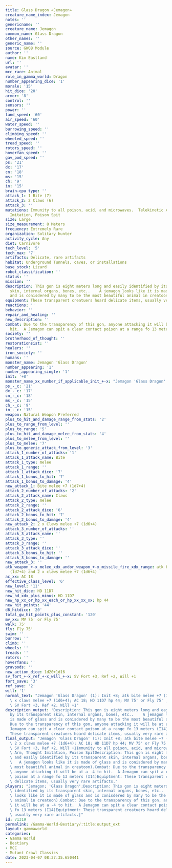 ```yaml
---
title: Glass Dragon «Jemagon»
creature_name_index: Jemagon
notes: ''
genericname: ''
creature_name: Jemagon
common_name: Glass Dragon
other_names: ''
generic_name: ''
source: GW08 Module
author: ''
name: Kim Eastland
url: ''
avatar: ''
mcc_race: Animal
role_in_gamma_world: Dragon
number_appearing_dice: '1'
morale: '15'
hit_dice: '20'
armor: '8'
control: ''
sensors: ''
power: ''
land_speed: '60'
air_speed: '60'
water_speed: ''
burrowing_speed: ''
climbing_speed: ''
wheeled_speed: ''
tread_speed: ''
rotors_speed: ''
hoverfan_speed: ''
gav_pod_speed: ''
ps: '21'
dx: '17'
cn: '18'
ms: '15'
ch: '9'
in: '15'
brain-cpu type: ''
attack_1: 1 Bite (7)
attack_2: 2 Claws (6)
attack_3: ''
mutations: Immunity to all poison, acid, and microwaves.  Telekinetic Arm, Thought
  Imitation, Poison Spit
size: Large
size_measurement: 8 Meters
frequency: Extremely Rare
organization: Solitary hunter
activity_cycle: Any
diet: Carnivore
tech_level: '5'
tech_max: '7'
artifacts: Delicate, rare artifacts
habitat: Underground Tunnels, caves, or installations
base_stock: Lizard
robot_classification: ''
status: ''
mission: ''
description: This gon is eight meters long and easily identified by its transparent
  skin, internal organs, bones, etc..    A jemagon looks like it is made of glass
  and is conisdered by many to be the most beautiful animal in creatoon).
equipment: These transparent creatuers hoard delicate items, usually very rare artifacts.
reactions: ''
behavior: ''
repair_and_healing: ''
new_description: ''
combat: Due to the transparency of this gon, anyone attacking it will be at a -4 to
  hit.  A Jemagon can spit a clear contact poison at a range fo 13 meters (I14)
society: ''
brotherhood_of_thought: ''
restorationsist: ''
healers: ''
iron_society: ''
humans: ''
monster_name: Jemagon 'Glass Dragon'
number_appearing: '1'
number_appearing_single: '1'
init: '+8'
monster_name_xx_number_if_applicable_init_+-x: "Jemagon 'Glass Dragon' (1): Init +8"
ps_-_c: '21'
dx_-_c: '17'
cn_-_c: '18'
ms_-_c: '15'
ch_-_c: '9'
in_-_c: '15'
weapon: Natural Weapon Preferred
plus_to_hit_and_damage_range_from_stats: '2'
plus_to_range_from_level: ''
plus_to_range: '5'
plus_to_hit_and_damage_melee_from_stats: '4'
plus_to_melee_from_level: ''
plus_to_melee: '7'
plus_to_generic_attack_from_level: '3'
attack_1_number_of_attacks: '1'
attack_1_attack_name: Bite
attack_1_type: melee
attack_1_range: ''
attack_1_attack_dice: '7'
attack_1_bonus_to_hit: '7'
attack_1_bonus_to_damage: '4'
new_attack_1: Bite melee +7 (1d7+4)
attack_2_number_of_attacks: '2'
attack_2_attack_name: Claws
attack_2_type: melee
attack_2_range: ''
attack_2_attack_dice: '6'
attack_2_bonus_to_hit: '7'
attack_2_bonus_to_damage: '4'
new_attack_2: 2 x Claws melee +7 (1d6+4)
attack_3_number_of_attacks: ''
attack_3_attack_name: ''
attack_3_type: ''
attack_3_range: ''
attack_3_attack_dice: ''
attack_3_bonus_to_hit: ''
attack_3_bonus_to_damage: ''
new_attack_3: ''
atk_weapon_+-x_melee_xdx_andor_weapon_+-x_missile_fire_xdx_range: atk bite melee +7
  (1d7+4) and 2 x claws melee +7 (1d6+4)
ac_xx: AC 18
effective_class_level: '6'
new_level: '11'
new_hit_dice: HD 11D7
new_hd_xdx_plus_minus: HD 11D7
new_hp_xx_or_hp_xx_each_or_hp_xx_xx_xx: hp 44
new_hit_points: '44'
d6_hitdice: '20'
total_gw_hit_points_plus_constant: '120'
mv_xx: MV 75' or Fly 75'
walk: 75'
fly: Fly 75'
swim: ''
burrow: ''
climb: ''
wheels: ''
treads: ''
rotors: ''
hoverfans: ''
gravpods: ''
new_action_dice: 1d20+1d16
sv_fort_+-x_ref_+-x_will_+-x: SV Fort +3, Ref +2, Will +1
fort_save: '3'
ref_save: '2'
will: '1'
normal_text: "Jemagon 'Glass Dragon' (1): Init +8; atk bite melee +7 (1d7+4) and 2\
  \ x claws melee +7 (1d6+4); AC 18; HD 11D7 hp 44; MV 75' or Fly 75' ; 1d20+1d16;\
  \ SV Fort +3, Ref +2, Will +1"
description_output: 'Description: This gon is eight meters long and easily identified
  by its transparent skin, internal organs, bones, etc..    A jemagon looks like it
  is made of glass and is conisdered by many to be the most beautiful animal in creatoon).Combat:
  Due to the transparency of this gon, anyone attacking it will be at a -4 to hit.  A
  Jemagon can spit a clear contact poison at a range fo 13 meters (I14)Equiptment:
  These transparent creatuers hoard delicate items, usually very rare artifacts.'
final_output: "Jemagon 'Glass Dragon' (1): Init +8; atk bite melee +7 (1d7+4) and\
  \ 2 x claws melee +7 (1d6+4); AC 18; HD 11D7 hp 44; MV 75' or Fly 75' ; 1d20+1d16;\
  \ SV Fort +3, Ref +2, Will +1Immunity to all poison, acid, and microwaves.  Telekinetic\
  \ Arm, Thought Imitation, Poison SpitDescription: This gon is eight meters long\
  \ and easily identified by its transparent skin, internal organs, bones, etc.. \
  \   A jemagon looks like it is made of glass and is conisdered by many to be the\
  \ most beautiful animal in creatoon).Combat: Due to the transparency of this gon,\
  \ anyone attacking it will be at a -4 to hit.  A Jemagon can spit a clear contact\
  \ poison at a range fo 13 meters (I14)Equiptment: These transparent creatuers hoard\
  \ delicate items, usually very rare artifacts."
players: "Jemagon; 'Glass Dragon';Description: This gon is eight meters long and easily\
  \ identified by its transparent skin, internal organs, bones, etc..    A jemagon\
  \ looks like it is made of glass and is conisdered by many to be the most beautiful\
  \ animal in creatoon).Combat: Due to the transparency of this gon, anyone attacking\
  \ it will be at a -4 to hit.  A Jemagon can spit a clear contact poison at a range\
  \ fo 13 meters (I14)Equiptment: These transparent creatuers hoard delicate items,\
  \ usually very rare artifacts.|"
id: 71319
permalink: /Gamma-World-Bestiary/:title:output_ext
layout: gammaworld
categories:
- Gamma World
- Bestiary
- MCC
- Mutant Crawl Classics
date: 2023-04-07 08:37:35.650441
---
```


